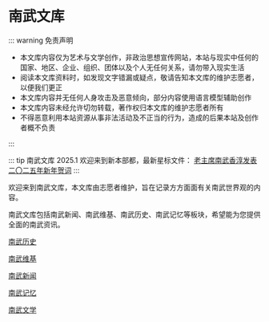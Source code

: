 # 南武文库

::: warning 免责声明

* 本文库内容仅为艺术与文学创作，非政治思想宣传网站，本站与现实中任何的国家、地区、企业、组织、团体以及个人无任何关系，请勿带入现实生活
* 阅读本文库资料时，如发现文字错漏或疑点，敬请告知本文库的维护志愿者，以便我们更正
* 本文库内容并无任何人身攻击及恶意倾向，部分内容使用语言模型辅助创作
* 本文库内容未经允许切勿转载，著作权归本文库的维护志愿者所有
* 不得恶意利用本站资源从事非法活动及不正当的行为，造成的后果本站及创作者概不负责

:::

::: tip 南武文库 2025.1
欢迎来到新本部都，最新星标文件：
[老主席南武香淳发表二〇二五年新年贺词](./news/2025_kojun_speech)
:::

欢迎来到南武文库，本文库由志愿者维护，旨在记录方方面面有关南武世界观的内容。

南武文库包括南武新闻、南武维基、南武历史、南武记忆等板块，希望能为您提供全面的南武资讯。

[南武历史](./history)

[南武维基](./wiki)

[南武新闻](./news)

[南武记忆](./memory)

[南武文学](./novels)